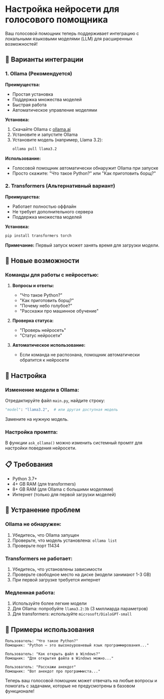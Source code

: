 # Настройка нейросети для голосового помощника

Ваш голосовой помощник теперь поддерживает интеграцию с локальными языковыми моделями (LLM) для расширенных возможностей!

## 🚀 Варианты интеграции

### 1. Ollama (Рекомендуется)

**Преимущества:**
- Простая установка
- Поддержка множества моделей
- Быстрая работа
- Автоматическое управление моделями

**Установка:**
1. Скачайте Ollama с [ollama.ai](https://ollama.ai)
2. Установите и запустите Ollama
3. Установите модель (например, Llama 3.2):
   ```bash
   ollama pull llama3.2
   ```

**Использование:**
- Голосовой помощник автоматически обнаружит Ollama при запуске
- Просто скажите: "Что такое Python?" или "Как приготовить борщ?"

### 2. Transformers (Альтернативный вариант)

**Преимущества:**
- Работает полностью оффлайн
- Не требует дополнительного сервера
- Поддержка множества моделей

**Установка:**
```bash
pip install transformers torch
```

**Примечание:** Первый запуск может занять время для загрузки модели.

## 🎯 Новые возможности

### Команды для работы с нейросетью:

1. **Вопросы и ответы:**
   - "Что такое Python?"
   - "Как приготовить борщ?"
   - "Почему небо голубое?"
   - "Расскажи про машинное обучение"

2. **Проверка статуса:**
   - "Проверь нейросеть"
   - "Статус нейросети"

3. **Автоматическое использование:**
   - Если команда не распознана, помощник автоматически обратится к нейросети

## 🔧 Настройка

### Изменение модели в Ollama:
Отредактируйте файл `main.py`, найдите строку:
```python
"model": "llama3.2",  # или другая доступная модель
```
Замените на нужную модель.

### Настройка промпта:
В функции `ask_ollama()` можно изменить системный промпт для настройки поведения нейросети.

## 📋 Требования

- Python 3.7+
- 4+ GB RAM (для transformers)
- 8+ GB RAM (для Ollama с большими моделями)
- Интернет (только для первой загрузки моделей)

## 🐛 Устранение проблем

### Ollama не обнаружен:
1. Убедитесь, что Ollama запущен
2. Проверьте, что модель установлена: `ollama list`
3. Проверьте порт 11434

### Transformers не работает:
1. Убедитесь, что установлены зависимости
2. Проверьте свободное место на диске (модели занимают 1-3 GB)
3. При первой загрузке требуется интернет

### Медленная работа:
1. Используйте более легкие модели
2. Для Ollama: попробуйте `llama3.2:3b` (3 миллиарда параметров)
3. Для transformers: используйте `microsoft/DialoGPT-small`

## 🎉 Примеры использования

```
Пользователь: "Что такое Python?"
Помощник: "Python — это высокоуровневый язык программирования..."

Пользователь: "Как открыть файл в Windows?"
Помощник: "Для открытия файла в Windows можно..."

Пользователь: "Расскажи анекдот"
Помощник: "Вот анекдот про программиста..."
```

Теперь ваш голосовой помощник может отвечать на любые вопросы и помогать с задачами, которые не предусмотрены в базовом функционале!

